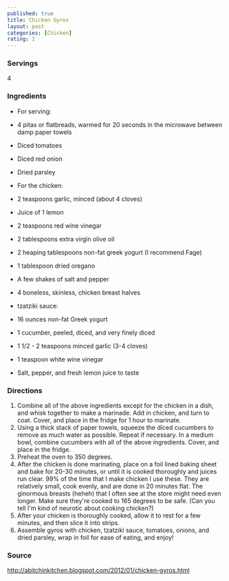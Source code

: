 ```yaml
---
published: true
title: Chicken Gyros 
layout: post
categories: [Chicken]
rating: 1
---
```

### Servings
4

### Ingredients
- For serving:

- 4 pitas or flatbreads, warmed for 20 seconds in the microwave between damp paper towels
- Diced tomatoes
- Diced red onion
- Dried parsley

- For the chicken:

- 2 teaspoons garlic, minced (about 4 cloves)
- Juice of 1 lemon
- 2 teaspoons red wine vinegar
- 2 tablespoons extra virgin olive oil
- 2 heaping tablespoons non-fat greek yogurt (I recommend Fage)
- 1 tablespoon dried oregano
- A few shakes of salt and pepper
- 4 boneless, skinless, chicken breast halves

- tzatziki sauce:

- 16 ounces non-fat Greek yogurt
- 1 cucumber, peeled, diced, and very finely diced
- 1 1/2 - 2 teaspoons minced garlic (3-4 cloves)
- 1 teaspoon white wine vinegar
- Salt, pepper, and fresh lemon juice to taste

### Directions
1. Combine all of the above ingredients except for the chicken in a dish, and whisk together to make a marinade. Add in chicken, and turn to coat. Cover, and place in the fridge for 1 hour to marinate.
2. Using a thick stack of paper towels, squeeze the diced cucumbers to remove as much water as possible. Repeat if necessary. In a medium bowl, combine cucumbers with all of the above ingredients. Cover, and place in the fridge.
3. Preheat the oven to 350 degrees.
4. After the chicken is done marinating, place on a foil lined baking sheet and bake for 20-30 minutes, or until it is cooked thoroughly and juices run clear. 99% of the time that I make chicken I use these. They are relatively small, cook evenly, and are done in 20 minutes flat. The ginormous breasts (heheh) that I often see at the store might need even longer. Make sure they're cooked to 165 degrees to be safe. (Can you tell I'm kind of neurotic about cooking chicken?)
5. After your chicken is thoroughly cooked, allow it to rest for a few minutes, and then slice it into strips.
6. Assemble gyros with chicken, tzatziki sauce, tomatoes, onions, and dried parsley, wrap in foil for ease of eating, and enjoy!

### Source
<a href="http://abitchinkitchen.blogspot.com/2012/01/chicken-gyros.html" target="new">http://abitchinkitchen.blogspot.com/2012/01/chicken-gyros.html</a>

